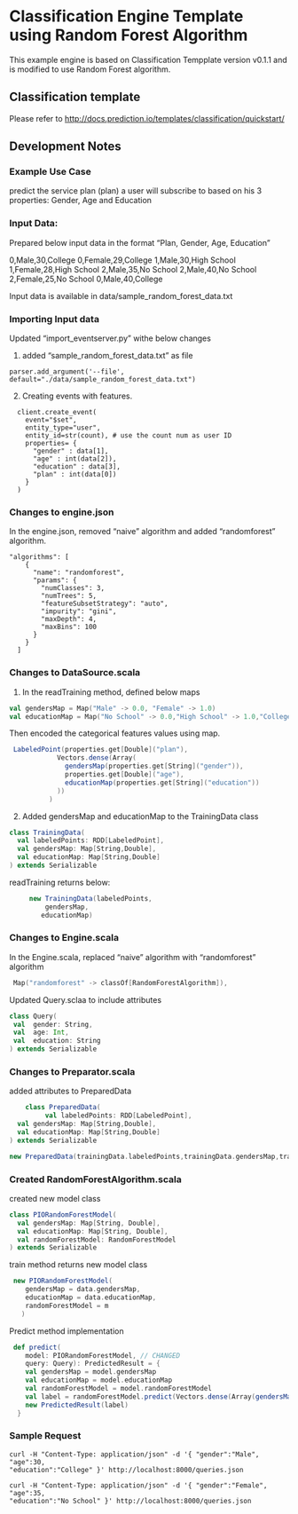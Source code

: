 # Classification Engine Template using Random Forest Algorithm

This example engine is based on Classification Tempplate version v0.1.1 and is modified to use Random Forest algorithm.

## Classification template

Please refer to http://docs.prediction.io/templates/classification/quickstart/

## Development Notes

### Example Use Case

predict the service plan (plan) a user will subscribe to based on his 3 properties: Gender, Age and Education

### Input Data:

Prepared below input data in the format  “Plan, Gender, Age, Education”

0,Male,30,College
0,Female,29,College
1,Male,30,High School
1,Female,28,High School
2,Male,35,No School
2,Male,40,No School
2,Female,25,No School
0,Male,40,College

Input data is available in data/sample_random_forest_data.txt

### Importing  Input data

Updated “import_eventserver.py” withe below changes

1) added “sample_random_forest_data.txt” as file
  ```
  parser.add_argument('--file', default="./data/sample_random_forest_data.txt")
  ```
2) Creating events with features.
  ```
	client.create_event(
      event="$set",
      entity_type="user",
      entity_id=str(count), # use the count num as user ID
      properties= {
        "gender" : data[1],
        "age" : int(data[2]),
        "education" : data[3],
        "plan" : int(data[0])
      }
    )
  ```
### Changes to engine.json

In the engine.json, removed “naive” algorithm and  added “randomforest” algorithm.
```
"algorithms": [
    {
      "name": "randomforest",
      "params": {
        "numClasses": 3,
        "numTrees": 5,
        "featureSubsetStrategy": "auto",
        "impurity": "gini",
        "maxDepth": 4,
        "maxBins": 100
      }
    }
  ]
```

### Changes to DataSource.scala

1) In the  readTraining method, defined below maps
 ```scala
 val gendersMap = Map("Male" -> 0.0, "Female" -> 1.0)
 val educationMap = Map("No School" -> 0.0,"High School" -> 1.0,"College" -> 2.0)
 ```
Then encoded the categorical features values using map.
```scala
 LabeledPoint(properties.get[Double]("plan"),
            Vectors.dense(Array(
              gendersMap(properties.get[String]("gender")),
              properties.get[Double]("age"),
              educationMap(properties.get[String]("education"))
            ))
          )
```

2) Added gendersMap and educationMap to the TrainingData class
```scala
class TrainingData(
  val labeledPoints: RDD[LabeledPoint],
  val gendersMap: Map[String,Double],
  val educationMap: Map[String,Double]
) extends Serializable
```
readTraining returns below:
```scala
	 new TrainingData(labeledPoints,
   	     gendersMap,
        educationMap)

```

### Changes to Engine.scala

In the Engine.scala, replaced “naive” algorithm with “randomforest” algorithm
```scala
 Map("randomforest" -> classOf[RandomForestAlgorithm]),
```
Updated Query.sclaa to include attributes
```scala
class Query(
 val  gender: String,
 val  age: Int,
 val  education: String
) extends Serializable
```
### Changes to Preparator.scala

added attributes to PreparedData
```scala	
	class PreparedData(
 		 val labeledPoints: RDD[LabeledPoint],
  val gendersMap: Map[String,Double],
  val educationMap: Map[String,Double]
) extends Serializable
```
```scala
new PreparedData(trainingData.labeledPoints,trainingData.gendersMap,trainingData.educationMap)

```


### Created RandomForestAlgorithm.scala

created  new model class
```scala
class PIORandomForestModel(
  val gendersMap: Map[String, Double],
  val educationMap: Map[String, Double],
  val randomForestModel: RandomForestModel
) extends Serializable
```
train method returns new model class
```scala
 new PIORandomForestModel(
    gendersMap = data.gendersMap,
    educationMap = data.educationMap,
    randomForestModel = m
   )
```

Predict method implementation
```scala
 def predict(
    model: PIORandomForestModel, // CHANGED
    query: Query): PredictedResult = {
    val gendersMap = model.gendersMap
    val educationMap = model.educationMap
    val randomForestModel = model.randomForestModel
    val label = randomForestModel.predict(Vectors.dense(Array(gendersMap(query.gender),query.age.toDouble,educationMap(query.education))))
    new PredictedResult(label)
  }

```


### Sample Request
```
curl -H "Content-Type: application/json" -d '{ "gender":"Male",
"age":30,
"education":"College" }' http://localhost:8000/queries.json  

curl -H "Content-Type: application/json" -d '{ "gender":"Female",
"age":35,
"education":"No School" }' http://localhost:8000/queries.json  

```
